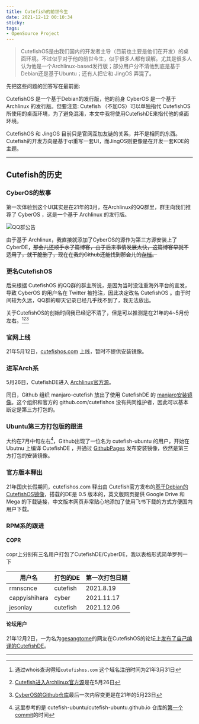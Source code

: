 ```yaml
---
title: Cutefish的前世今生
date: 2021-12-12 00:10:34
sticky:
tags:
- OpenSource Project
---
```


> CutefishOS是由我们国内的开发者主导（目前也主要是他们在开发）的桌面环境。不过似乎对于他的前世今生，似乎很多人都有误解。尤其是很多人认为他是一个Archlinux-based发行版；部分用户分不清他到底是基于Debian还是基于Ubuntu；还有人把它和 JingOS 弄混了。

先把这些问题的回答写在最前面: 

CutefishOS 是一个基于Debian的发行版，他的前身 CyberOS 是一个基于 Archlinux 的发行版。但要注意: Cutefish （不加OS）可以单独指代 CutefishOS 所使用的桌面环境，为了避免混淆，本文中我将使用CutefishDE来指代他的桌面环境。

CutefishOS 和 JingOS 目前只是官网互加友链的关系，并不是相同的东西。Cutefish的开发方向是基于qt重写一套UI，而JingOS则更像是在开发一套KDE的主题。

***

## Cutefish的历史

### CyberOS的故事

第一次体验到这个UI其实是在21年的3月，在Archlinux的QQ群里，群主向我们推荐了 CyberOS ，这是一个基于 Archlinux 的发行版。

![QQ群公告](https://static.031130.xyz/uploads/2024/08/12/62f3cae911901.webp)

由于基于 Archlinux，我直接就添加了CyberOS的源作为第三方源安装上了CyberDE，~~那会儿还顺手水了篇博客，由于后来事情发展太快，这篇博客早就不适用了，就干脆删了，现在在我的Github还能找到那会儿的[存档](https://github.com/zhullyb/blog/blob/20210430/_posts/2021-03-21-install-cyber-desktop-on-your-archlinux.md)。~~

### 更名CutefishOS

后来根据 CutefishOS 的QQ群的群主所说，是因为当时没注重海外平台的宣发，导致 CyberOS 的用户名在 Twitter 被抢注，因此决定改名 CutefishOS 。由于时间较为久远，QQ群的聊天记录已经几乎找不到了，我无法放出。

关于CutefishOS的创始时间我已经记不清了，但是可以推测是在21年的4~5月份左右。[^1][^2][^3]

### 官网上线

21年5月12日，[cutefishos.com](https://cutefishos.com) 上线，暂时不提供安装镜像。

### 进军Arch系

5月26日，CutefishDE进入 [Archlinux官方源](https://archlinux.org/groups/x86_64/cutefish/)。

同日，Github 组织 manjaro-cutefish 放出了使用 CutefishDE 的 [manjaro安装镜像](https://github.com/manjaro-cutefish/download/releases)。这个组织和官方的 github.com/cutefishos 没有共同维护者，因此可以基本断定是第三方打包的。

### Ubuntu第三方打包版的跟进

大约在7月中旬左右[^4]，Github出现了一位名为 cutefish-ubuntu 的用户，开始在 Ubutnu 上编译 CutefishDE ，并通过 [GithubPages](https://cutefish-ubuntu.github.io/) 发布安装镜像，依然是第三方打包的安装镜像。

### 官方版本释出

21年国庆长假期间，cutefishos.com 释出由 Cutefish官方发布的[基于Debian的CutefishOS镜像](https://cutefishos.com/download)，搭载的DE是 0.5 版本的，英文版网页提供 Google Drive 和 Mega 的下载链接，中文版本网页非常贴心地添加了使用飞书下载的方式方便国内用户下载。

### RPM系的跟进

#### COPR

copr上分别有三名用户打包了CutefishDE/CyberDE，我以表格形式简单罗列一下

| 用户名        | 打包的DE | 第一次打包日期 |
| ------------- | -------- | -------------- |
| rmnscnce      | cutefish | 2021.8.19      |
| cappyishihara | cyber    | 2021.11.17     |
| jesonlay      | cutefish | 2021.12.06     |

#### 论坛用户

21年12月2日，一为名为[gesangtome](https://bbs.cutefishos.com/u/gesangtome)的网友在CutefishOS的论坛上[发布了自己编译的CutefishDE](https://bbs.cutefishos.com/d/331-fedoracutefish)。

***

[^1]: 通过whois查询得知`cutefishos.com` 这个域名注册时间为21年3月31日
[^2]: [Cutefish进入Archlinux官方源](https://github.com/archlinux/svntogit-community/commit/b92bb9ae8fd35178cdfebb6f56b55f20722aa7dd)是在5月26日
[^3]: [CyberOS的Github仓库](https://github.com/cyberos)最后一次内容变更是在21年的5月23日
[^4]: 这里参考的是 cutefish-ubuntu/cutefish-ubuntu.github.io 仓库的[第一个commit](https://github.com/cutefish-ubuntu/cutefish-ubuntu.github.io/commit/237a480992a74d8c75c1f4ec51511550ce97c64b)的时间

